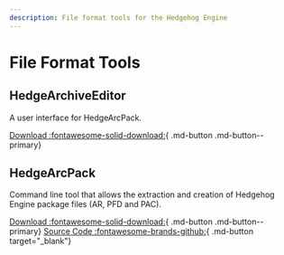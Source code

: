 ```yaml
---
description: File format tools for the Hedgehog Engine
---
```

# File Format Tools

## HedgeArchiveEditor

A user interface for HedgeArcPack.

[Download :fontawesome-solid-download:](https://github.com/HedgeDocs/HedgeDocs.github.io/releases/download/CompiledTools/HedgeArchiveEditor.7z){ .md-button .md-button--primary}
## HedgeArcPack

Command line tool that allows the extraction and creation of Hedgehog Engine package files (AR, PFD and PAC).

[Download :fontawesome-solid-download:](https://github.com/HedgeDocs/HedgeDocs.github.io/releases/download/CompiledTools/HedgeArcPack.7z){ .md-button .md-button--primary}
[Source Code :fontawesome-brands-github:](https://github.com/Radfordhound/HedgeLib/tree/HedgeLib%2B%2B/HedgeTools/HedgeArcPack){ .md-button target="_blank"}